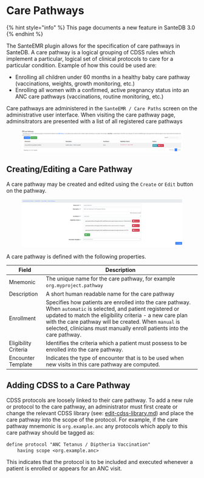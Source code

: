 # Care Pathways

{% hint style="info" %}
This page documents a new feature in SanteDB 3.0
{% endhint %}

The SanteEMR plugin allows for the specification of care pathways in SanteDB. A care pathway is a logical grouping of CDSS rules which implement a particular, logical set of clinical protocols to care for a particular condition. Example of how this could be used are:

* Enrolling all children under 60 months in a healthy baby care pathway (vaccinations, weights, growth monitoring, etc.)
* Enrolling all women with a confirmed, active pregnancy status into an ANC care pathways (vaccinations, routine monitoring, etc.)

Care pathways are administered in the `SanteEMR / Care Paths` screen on the administrative user interface. When visiting the care pathway page, adminsitrators are presented with a list of all registered care pathways

<figure><img src="../../../.gitbook/assets/image (540).png" alt=""><figcaption></figcaption></figure>

## Creating/Editing a Care Pathway

A care pathway may be created and edited using the `Create` or `Edit` button on the pathway.&#x20;

<figure><img src="../../../.gitbook/assets/image (541).png" alt=""><figcaption></figcaption></figure>

A care pathway is defined with the following properties.

| Field                | Description                                                                                                                                                                                                                                                                                                      |
| -------------------- | ---------------------------------------------------------------------------------------------------------------------------------------------------------------------------------------------------------------------------------------------------------------------------------------------------------------- |
| Mnemonic             | The unique name for the care pathway, for example `org.myproject.pathway`                                                                                                                                                                                                                                        |
| Description          | A short human readable name for the care pathway                                                                                                                                                                                                                                                                 |
| Enrollment           | Specifies how patients are enrolled into the care pathway. When `automatic` is selected, and patient registered or updated to match the eligibility criteria - a new care plan with the care pathway will be created. When `manual` is selected, clinicians must manually enroll patients into the care pathway. |
| Eligibility Criteria | Identifies the criteria which a patient must possess to be enrolled into the care pathway.                                                                                                                                                                                                                       |
| Encounter Template   | Indicates the type of encounter that is to be used when new visits in this care pathway are computed.                                                                                                                                                                                                            |

## Adding CDSS to a Care Pathway

CDSS protocols are loosely linked to their care pathway. To add a new rule or protocol to the care pathway, an administrator must first create or change the relevant CDSS library (see: [edit-cdss-library.md](../../../operations/cdr-administration/santedb-administration-panel/cdr-administration/decision-support-library/edit-cdss-library.md "mention")) and place the care pathway into the scope of the protocol. For example, if the care pathway mnemonic is `org.example.anc` any protocols which apply to this care pathway should be tagged as:

```
define protocol "ANC Tetanus / Diptheria Vaccination" 
    having scope <org.example.anc>
```

This indicates that the protocol is to be included and executed whenever a patient is enrolled or appears for an ANC visit.

